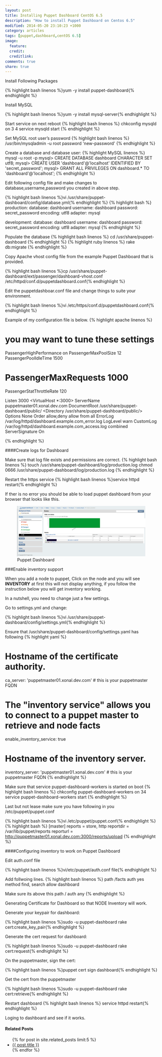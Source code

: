```yaml
---
layout: post
title: Installing Puppet Dashboard CentOS 6.5
description: "How to install Puppet Dashboard on Centos 6.5"
modified: 2014-05-20 23:10:23 +1000
category: articles
tags: [puppet,dashboard,centOS 6.5]
image:
  feature: 
  credit: 
  creditlink: 
comments: true
share: true
---
```


Install Following Packages

{% highlight bash linenos %}yum -y install puppet-dashboard{% endhighlight %}

Install MySQL

{% highlight bash linenos %}yum -y install mysql-server{% endhighlight %}

Start service on next reboot
{% highlight bash linenos %}
chkconfig mysqld on 3 4
service mysqld start
{% endhighlight %}

Set MySQL root user’s password
{% highlight bash linenos %}
/usr/bin/mysqladmin -u root password 'new-password'
{% endhighlight %}

Create a database and database user:
{% highlight MySQL linenos %}
mysql -u root -p
mysql> CREATE DATABASE dashboard CHARACTER SET utf8;
mysql> CREATE USER 'dashboard'@'localhost' IDENTIFIED BY 'secret_password';
mysql> GRANT ALL PRIVILEGES ON dashboard.* TO 'dashboard'@'localhost';
{% endhighlight %}

Edit following config file and make changes to database,username,password you created in above step.

{% highlight bash linenos %}vi /usr/share/puppet-dashboard/config/database.yml{% endhighlight %}
{% highlight bash %}
production:
database: dashboard
username: dashboard
password: secret_password
encoding: utf8
adapter: mysql
 
development:
database: dashboard
username: dashboard
password: secret_password
encoding: utf8
adapter: mysql
{% endhighlight %}

Populate the database
{% highlight bash linenos %}
cd /usr/share/puppet-dashboard
{% endhighlight %}
{% highlight ruby linenos %}
rake db:migrate
{% endhighlight %}

Copy Apache vhost config file from the example Puppet Dashboard that is provided.

{% highlight bash linenos %}cp /usr/share/puppet-dashboard/ext/passenger/dashboard-vhost.conf /etc/httpd/conf.d/puppetdashboard.conf{% endhighlight %}

Edit the puppetdashboar.conf file and change things to suite your environment.

{% highlight bash linenos %}vi /etc/https/conf.d/puppetdashboard.conf{% endhighlight %}

Example of my configuration file is below.
{% highlight apache linenos %}
# you may want to tune these settings
PassengerHighPerformance on
PassengerMaxPoolSize 12
PassengerPoolIdleTime 1500
# PassengerMaxRequests 1000
PassengerStatThrottleRate 120

Listen 3000
<VirtualHost *:3000>
        ServerName puppetmaster01.xonal.dev.com
        DocumentRoot /usr/share/puppet-dashboard/public/
        <Directory /usr/share/puppet-dashboard/public/>
                Options None
                Order allow,deny
                allow from all
        </Directory>
  ErrorLog /var/log/httpd/dashboard.example.com_error.log
  LogLevel warn
  CustomLog /var/log/httpd/dashboard.example.com_access.log combined
  ServerSignature On

</VirtualHost>
{% endhighlight %}

####Create logs for Dashboard

Make sure that log file exists and permissions are correct.
{% highlight bash linenos %}
touch /usr/share/puppet-dashboard/log/production.log
chmod 0666 /usr/share/puppet-dashboard/log/production.log
{% endhighlight %}

Restart the https service
{% highlight bash linenos %}service httpd restart{% endhighlight %}

If ther is no error you should be able to load puppet dashboard from your browser that looks like this.

<figure>
  <a href="/images/puppet_dashboard.png" target="_blank"><img src="/images/puppet_dashboard.png"></a>
  <figcaption> Puppet Dashboard</figcaption>
</figure>


###Enable inventory support

When you add a node to puppet, Click on the node and you will see **INVENTORY** at first this will not display anything,
if you follow the instruction below you will get inventory working.

In a nutshell, you need to change just a few settings.

Go to settings.yml and change:

{% highlight bash linenos %}vi /usr/share/puppet-dashboard/config/settings.yml{% endhighlight %}

Ensure that /usr/share/puppet-dashboard/config/settings.yaml has following
{% highlight yaml  %}
# Hostname of the certificate authority.
ca_server: 'puppetmaster01.xonal.dev.com' # this is your puppetmaster FQDN

# The "inventory service" allows you to connect to a puppet master to retrieve and node facts
enable_inventory_service: true

# Hostname of the inventory server.
inventory_server: 'puppetmaster01.xonal.dev.com' # this is your puppetmaster FQDN
{% endhighlight %}

Make sure that service puppet-dashboard-workers is started on boot
{% highlight bash linenos %}
chkconfig puppet-dashboard-workers on 34
service puppet-dashboard-workers start
{% endhighlight %}

Last but not lease make sure you have following in you /etc/puppet/puppet.conf

{% highlight bash linenos %}vi /etc/puppet/puppet.conf{% endhighlight %}
{% highlight bash %}
[master]
    reports = store, http
    reportdir = /var/lib/puppet/reports
    reporturl = http://puppetmaster01.xonal.dev.com:3000/reports/upload
{% endhighlight %}

####Configuring inventory to work on Puppet Dashboard

Edit auth.conf file

{% highlight bash linenos %}vi/etc/puppet/auth.conf file{% endhighlight %}

Add follwoing lines.
{% highlight bash linenos %}
path /facts
auth yes
method find, search
allow dashboard

Make sure its above this
path /
auth any
{% endhighlight %}

Generating Certificate for Dashboard so that NODE Inventory will work.

Generate your keypair for dashboard:

{% highlight bash linenos %}sudo -u puppet-dashboard rake cert:create_key_pair{% endhighlight %}

Generate the cert request for dashboard:

{% highlight bash linenos %}sudo -u puppet-dashboard rake cert:request{% endhighlight %}

On the puppetmaster, sign the cert:

{% highlight bash linenos %}puppet cert sign dashboard{% endhighlight %}

Get the cert from the puppetmaster

{% highlight bash linenos %}sudo -u puppet-dashboard rake cert:retrieve{% endhighlight %}

Restart dashboard
{% highlight bash linenos %} service httpd restart{% endhighlight %}

Loging to dashboard and see if it works.

<h4>Related Posts</h4>
<ul>
  {% for post in site.related_posts limit:5 %}
  <li><a href="{{ post.url }}">{{ post.title }}</a></li>
  {% endfor %}
</ul>

